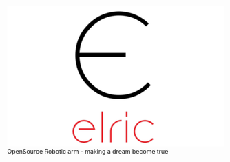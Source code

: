 ![](https://raw.githubusercontent.com/Bardo91/elric/master/elric_logo.PNG)
OpenSource Robotic arm - making a dream become true

